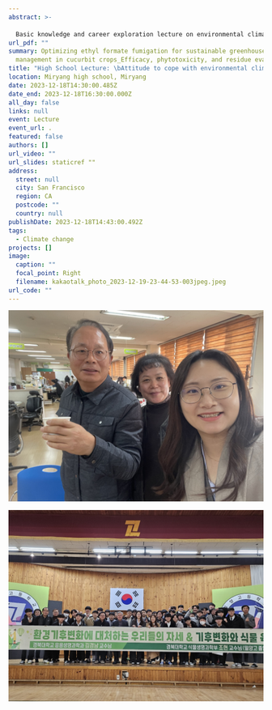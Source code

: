 ```yaml
---
abstract: >-
  
  Basic knowledge and career exploration lecture on environmental climate change for high school students
url_pdf: ""
summary: Optimizing ethyl formate fumigation for sustainable greenhouse pest
  management in cucurbit crops_Efficacy, phytotoxicity, and residue evaluation
title: "High School Lecture: \bAttitude to cope with environmental climate change"
location: Miryang high school, Miryang
date: 2023-12-18T14:30:00.485Z
date_end: 2023-12-18T16:30:00.000Z
all_day: false
links: null
event: Lecture
event_url: .
featured: false
authors: []
url_video: ""
url_slides: staticref ""
address:
  street: null
  city: San Francisco
  region: CA
  postcode: ""
  country: null
publishDate: 2023-12-18T14:43:00.492Z
tags:
  - Climate change
projects: []
image:
  caption: ""
  focal_point: Right
  filename: kakaotalk_photo_2023-12-19-23-44-53-003jpeg.jpeg
url_code: ""
---
```

![I met my high school teachers again.](kakaotalk_photo_2023-12-19-23-55-24-002jpeg.jpeg)

![](kakaotalk_photo_2023-12-19-23-45-11-006jpeg.jpeg)
